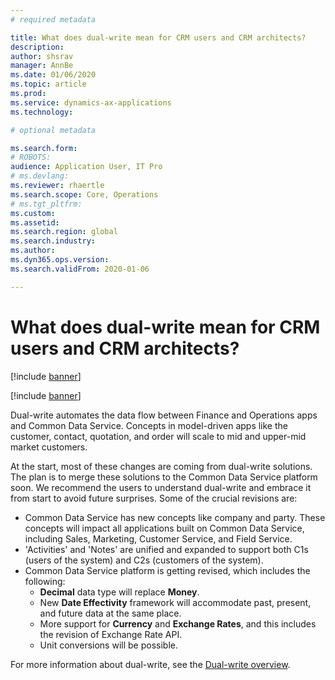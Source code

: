 ```yaml
---
# required metadata

title: What does dual-write mean for CRM users and CRM architects?
description: 
author: shsrav
manager: AnnBe
ms.date: 01/06/2020
ms.topic: article
ms.prod: 
ms.service: dynamics-ax-applications
ms.technology: 

# optional metadata

ms.search.form: 
# ROBOTS: 
audience: Application User, IT Pro
# ms.devlang: 
ms.reviewer: rhaertle
ms.search.scope: Core, Operations
# ms.tgt_pltfrm: 
ms.custom: 
ms.assetid: 
ms.search.region: global
ms.search.industry: 
ms.author: 
ms.dyn365.ops.version: 
ms.search.validFrom: 2020-01-06

---
```


# What does dual-write mean for CRM users and CRM architects? 

[!include [banner](../../includes/banner.md)]

[!include [banner](../../includes/preview-banner.md)]

Dual-write automates the data flow between Finance and Operations apps and Common Data Service. Concepts in model-driven apps like the customer, contact, quotation, and order will scale to mid and upper-mid market customers. 

At the start, most of these changes are coming from dual-write solutions. The plan is to merge these solutions to the Common Data Service platform soon. We recommend the users to understand dual-write and embrace it from start to avoid future surprises. Some of the crucial revisions are: 
+ Common Data Service has new concepts like company and party. These concepts will impact all applications built on Common Data Service, including Sales, Marketing, Customer Service, and Field Service. 
+ 'Activities' and 'Notes' are unified and expanded to support both C1s (users of the system) and C2s (customers of the system). 
+ Common Data Service platform is getting revised, which includes the following:
    - **Decimal** data type will replace **Money**.
    - New **Date Effectivity** framework will accommodate past, present, and future data at the same place.
    - More support for **Currency** and **Exchange Rates**, and this includes the revision of Exchange Rate API.
    - Unit conversions will be possible.

For more information about dual-write, see the [Dual-write overview](dual-write-purpose.md). 
